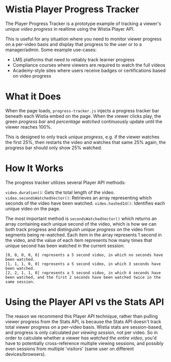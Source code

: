 # Wistia Player Progress Tracker

The Player Progress Tracker is a prototype example of tracking a viewer's _unique video progress_ in realtime using the Wistia Player API.

This is useful for any situation where you need to monitor viewer progress on a per-video basis and display that progress to the user or to a manager/admin. Some example use-cases:

- LMS platforms that need to reliably track learner progress
- Compliance courses where viewers are required to watch the full videos
- Academy-style sites where users receive badges or certifications based on video progress

# What it Does

When the page loads, `progress-tracker.js` injects a progress tracker bar beneath each Wistia embed on the page. When the viewer clicks play, the green _progress bar_ and _percentage watched_ continuously update until the viewer reaches 100%.

This is designed to only track _unique progress_, e.g. if the viewer watches the first 25%, then restarts the video and watches that same 25% again, the progress bar should only show 25% watched.

# How It Works

The progress tracker utilizes several Player API methods:

`video.duration()`: Gets the total length of the video.
`video.secondsWatchedVector()`: Retrieves an array representing which seconds of the video have been watched.
`video.hashedId()`: Identifies each unique video on the page.

The most important method is `secondsWatchedVector()` which returns an array containing each unique second of the video, which is how we can both track progress and distinguish _unique progress_ on the video from segments being re-watched. Each item in the array represents 1 second in the video, and the value of each item represents how many times that unique second has been watched in the current session:

```Example
[0, 0, 0, 0, 0] represents a 5 second video, in which no seconds have been watched.
[1, 1, 1, 0, 0] represents a 5 second video, in which 3 seconds have been watched.
[2, 2, 1, 1, 0] represents a 5 second video, in which 4 seconds have been watched, and the first 2 seconds have been watched twice in the same session.
```

# Using the Player API vs the Stats API

The reason we recommend this Player API technique, rather than pulling viewer progress from the Stats API, is because the Stats API doesn't track total viewer progress on a per-video basis. Wistia stats are session-based, and progress is only calculated _per viewing session_, not per video. So in order to calculate whether a viewer _has watched the entire video_, you'd have to potentially cross-reference multiple viewing sessions, and possibly even sessions from multiple 'visitors' (same user on different devices/browsers).
